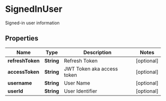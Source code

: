 

# SignedInUser

Signed-in user information
## Properties

Name | Type | Description | Notes
------------ | ------------- | ------------- | -------------
**refreshToken** | **String** | Refresh Token |  [optional]
**accessToken** | **String** | JWT Token aka access token |  [optional]
**username** | **String** | User Name |  [optional]
**userId** | **String** | User Identifier |  [optional]



